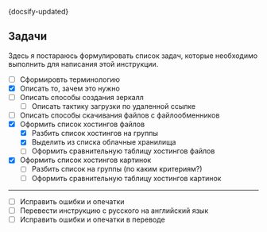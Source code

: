 {docsify-updated}

## Задачи

Здесь я постараюсь формулировать список задач, которые необходимо выполнить для написания этой инструкции.

- [ ] Сформировть терминологию
- [x] Описать то, зачем это нужно
- [ ] Описать способы создания зеркалл
  - [ ] Описать тактику загрузки по удаленной ссылке
- [ ] Описать способы скачивания файлов с файлообменников
- [x] Оформить список хостингов файлов
  - [x] Разбить список хостингов на группы
  - [x] Выделить из списка облачные хранилища
  - [ ] Оформить сравнительную таблицу хостингов файлов
- [x] Оформить список хостингов картинок
  - [ ] Разбить список на группы (по каким критериям?)
  - [ ] Оформить сравнительную таблицу хостингов картинок

---

- [ ] Исправить ошибки и опечатки
- [ ] Перевести инструкцию с русского на английский язык
- [ ] Исправить ошибки и опечатки в переводе
